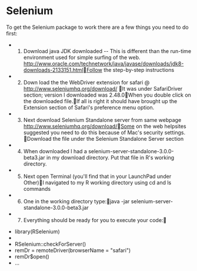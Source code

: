 # Selenium
To get the Selenium package to work there are a few things you need to do first:
-	1) Download java JDK downloaded --  This is different than the run-time environment used for simple surfing of the web. http://www.oracle.com/technetwork/java/javase/downloads/jdk8-downloads-2133151.htmlFollow the step-by-step instructions
-	2) Down load the the WebDriver extension for safari @ http://www.seleniumhq.org/download/   It was under SafariDriver section; version I downloaded was 2.48.0When you double click on the downloaded file.If all is right it should have brought up the Extension section of Safari's preference menu option.
-	3) Next download Selenium Standalone server from same webpage  http://www.seleniumhq.org/download/Some on the web helpsites suggested you need to do this because of Mac's security settings. Download the file under the Selenium Standalone Server section
-	4) When downloaded I had a selenium-server-standalone-3.0.0-beta3.jar  in my download directory.  Put that file in R's working directory.
-	5) Next open Terminal (you'll find that in your LaunchPad under Other)I navigated to my R working directory using cd and ls commands
-	6) One in the working directory type:java -jar  selenium-server-standalone-3.0.0-beta3.jar
-	7) Everything should be ready for you to execute your code:
*	library(RSelenium)
*
*	RSelenium::checkForServer()
*	remDr = remoteDriver(browserName = "safari")
*	remDr$open()
* ...
